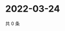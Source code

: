 # 2022-03-24

共 0 条

<!-- BEGIN WEIBO -->
<!-- 最后更新时间 Thu Mar 24 2022 11:22:07 GMT+0800 (China Standard Time) -->

<!-- END WEIBO -->
